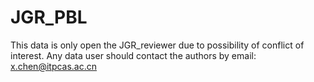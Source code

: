 # JGR_PBL
This data is only open the JGR_reviewer due to possibility of conflict of interest. Any data user should contact the authors by email: x.chen@itpcas.ac.cn
